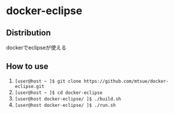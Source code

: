 # docker-eclipse #

## Distribution ##
dockerでeclipseが使える

## How to use ##
1. `[user@host ~ ]$ git clone https://github.com/mtsue/docker-eclipse.git`
2. `[user@host ~ ]$ cd docker-eclipse`
3. `[user@host docker-eclipse/ ]$ ./build.sh`
4. `[user@host docker-eclipse/ ]$ ./run.sh`